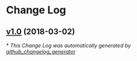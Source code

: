# Change Log

## [v1.0](https://github.com/byte5digital/laravel-informix/tree/v1.0) (2018-03-02)


\* *This Change Log was automatically generated by [github_changelog_generator](https://github.com/skywinder/Github-Changelog-Generator)*